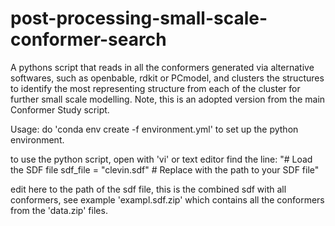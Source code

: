 # post-processing-small-scale-conformer-search
A pythons script that reads in all the conformers generated via alternative softwares, such as openbable, rdkit or PCmodel, and clusters the structures to identify the most representing structure from each of the cluster for further small scale modelling. Note, this is an adopted version from the main Conformer Study script.

Usage:
do 'conda env create -f environment.yml' to set up the python environment.

to use the python script, open with 'vi' or text editor find the line:
"# Load the SDF file
sdf_file = "clevin.sdf"  # Replace with the path to your SDF file"

edit here to the path of the sdf file, this is the combined sdf with all conformers, see example 'exampl.sdf.zip' which contains all the conformers from the 'data.zip' files.



